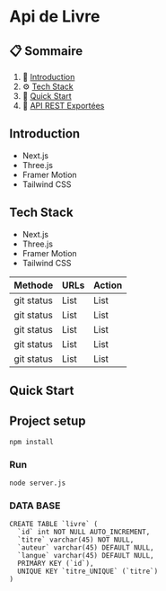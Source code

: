 <h1> Api de Livre</h1>

## 📋 <a name="table">Sommaire</a>

1. 🤖 [Introduction](#introduction)
2. ⚙️ [Tech Stack](#tech-stack)
3. 🤸 [Quick Start](#quick-start)
4. 🤸 [API REST Exportées](#api-rest-exportées)



## <a name="introduction">Introduction</a>

- Next.js
- Three.js
- Framer Motion
- Tailwind CSS

## <a name="tech-stack">Tech Stack</a>

- Next.js
- Three.js
- Framer Motion
- Tailwind CSS


| Methode | URLs | Action |
| --- | --- | --- |
| git status | List | List |
| git status | List | List |
| git status | List | List |
| git status | List | List |
| git status | List | List |

## <a name="quick-start"> Quick Start</a>

## Project setup
```
npm install
```

### Run
```
node server.js
```

### DATA BASE
```
CREATE TABLE `livre` (
  `id` int NOT NULL AUTO_INCREMENT,
  `titre` varchar(45) NOT NULL,
  `auteur` varchar(45) DEFAULT NULL,
  `langue` varchar(45) DEFAULT NULL,
  PRIMARY KEY (`id`),
  UNIQUE KEY `titre_UNIQUE` (`titre`)
) 
```